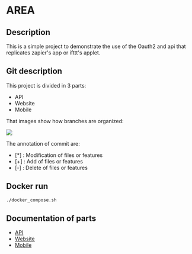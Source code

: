 # AREA

## Description

This is a simple project to demonstrate the use of the Oauth2 and api that replicates zapier's app or ifttt's applet.

## Git description

This project is divided in 3 parts:
- API
- Website
- Mobile

That images show how branches are organized:

[![](https://mermaid.ink/img/pako:eNqVkbsOwjAMRX-l8twvyIzExMSGsriJaaKSh1IXhKr-O-Gpqg8QmSzf41zLtwcVNIGA2vI2YTTSF_mp4JzleV0l9MoUms4vzZBqQsejzpzGaFe1C1WtZfoyGxc2mrk6SjUtG33gVau1734P_LldnAAOrR8TkyNCCbmfIZ3z6e-KBDbkSILIpcbUSJB-yBx2HPZXr0Bw6qiELmpk2lisEzoQRzy1uUvacki7Z-CP3EuI6A8hvJnhBgcrrc8?type=png)](https://mermaid.live/edit#pako:eNqVkbsOwjAMRX-l8twvyIzExMSGsriJaaKSh1IXhKr-O-Gpqg8QmSzf41zLtwcVNIGA2vI2YTTSF_mp4JzleV0l9MoUms4vzZBqQsejzpzGaFe1C1WtZfoyGxc2mrk6SjUtG33gVau1734P_LldnAAOrR8TkyNCCbmfIZ3z6e-KBDbkSILIpcbUSJB-yBx2HPZXr0Bw6qiELmpk2lisEzoQRzy1uUvacki7Z-CP3EuI6A8hvJnhBgcrrc8)

The annotation of commit are:
- [*] : Modification of files or features
- [+] : Add of files or features
- [-] : Delete of files or features

## Docker run

```bash
./docker_compose.sh
```

## Documentation of parts

- [API](Api/README.md)
- [Website](Website/README.md)
- [Mobile](App/README.md)

